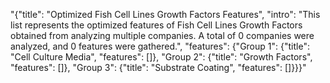 "{\"title\": \"Optimized Fish Cell Lines Growth Factors Features\", \"intro\": \"This list represents the optimized features of Fish Cell Lines Growth Factors obtained from analyzing multiple companies. A total of 0 companies were analyzed, and 0 features were gathered.\", \"features\": {\"Group 1\": {\"title\": \"Cell Culture Media\", \"features\": []}, \"Group 2\": {\"title\": \"Growth Factors\", \"features\": []}, \"Group 3\": {\"title\": \"Substrate Coating\", \"features\": []}}}"